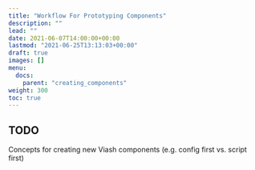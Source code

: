 ```yaml
---
title: "Workflow For Prototyping Components"
description: ""
lead: ""
date: 2021-06-07T14:00:00+00:00
lastmod: "2021-06-25T13:13:03+00:00"
draft: true
images: []
menu:
  docs:
    parent: "creating_components"
weight: 300
toc: true
---
```




## TODO

Concepts for creating new Viash components (e.g. config first vs. script
first)
